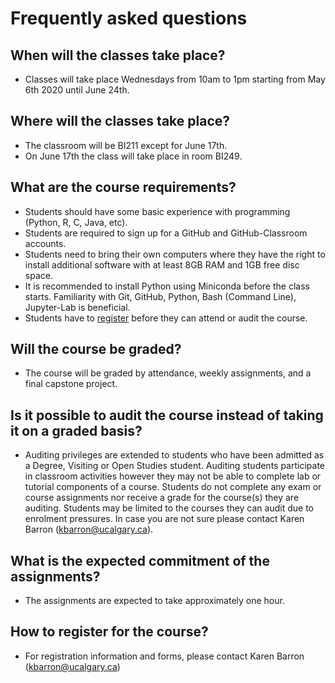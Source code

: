 # Frequently asked questions

## When will the classes take place?

- Classes will take place Wednesdays from 10am to 1pm starting from May 6th 2020 until June 24th.


## Where will the classes take place?
- The classroom will be BI211 except for June 17th.
- On June 17th the class will take place in room BI249.


## What are the course requirements?
- Students should have some basic experience with programming (Python, R, C, Java, etc).
- Students are required to sign up for a GitHub and GitHub-Classroom accounts. 
- Students need to bring their own computers where they have the right to install additional software with at least 8GB RAM and 1GB free disc space. 
- It is recommended to install Python using Miniconda before the class starts. Familiarity with Git, GitHub, Python, Bash (Command Line), Jupyter-Lab is beneficial.
- Students have to [register](mailto:kbarron@ucalgary.ca) before they can attend or audit the course.


## Will the course be graded?
- The course will be graded by attendance, weekly assignments, and a final capstone project.


## Is it possible to audit the course instead of taking it on a graded basis?
- Auditing privileges are extended to students who have been admitted as a Degree, Visiting or Open Studies student. Auditing students participate in classroom activities however they may not be able to complete lab or tutorial components of a course. Students do not complete any exam or course assignments nor receive a grade for the course(s) they are auditing. Students may be limited to the courses they can audit due to enrolment pressures. In case you are not sure please contact Karen Barron ([kbarron@ucalgary.ca](mailto:kbarron@ucalgary.ca)).


## What is the expected commitment of the assignments?
- The assignments are expected to take approximately one hour.


## How to register for the course?
- For registration information and forms, please contact Karen Barron ([kbarron@ucalgary.ca](mailto:kbarron@ucalgary.ca))

